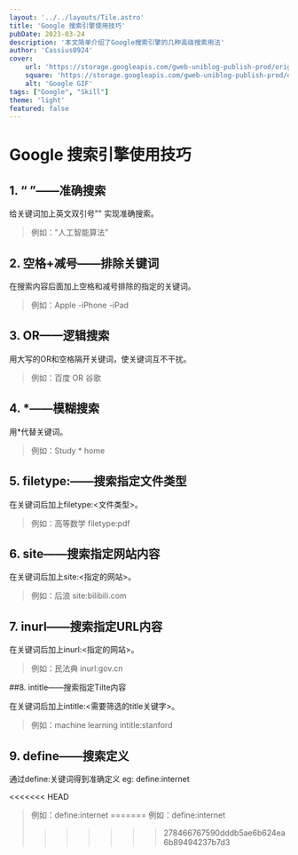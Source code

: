 ```yaml
---
layout: '../../layouts/Tile.astro'
title: 'Google 搜索引擎使用技巧'
pubDate: 2023-03-24
description: '本文简单介绍了Google搜索引擎的几种高级搜索用法'
author: 'Cassius0924'
cover:
    url: 'https://storage.googleapis.com/gweb-uniblog-publish-prod/original_images/New__revised_0312_Keyword_blog-header-animated-final_YCPcPYO.gif'
    square: 'https://storage.googleapis.com/gweb-uniblog-publish-prod/original_images/New__revised_0312_Keyword_blog-header-animated-final_YCPcPYO.gif'
    alt: 'Google GIF'
tags: ["Google", "Skill"]
theme: 'light'
featured: false
---
```


# Google 搜索引擎使用技巧

## 1. “ ”——准确搜索

给关键词加上英文双引号"" 实现准确搜索。

>例如："人工智能算法"



## 2. 空格+减号——排除关键词 

在搜索内容后面加上空格和减号排除的指定的关键词。

> 例如：Apple -iPhone -iPad



## 3. OR——逻辑搜索

用大写的OR和空格隔开关键词，使关键词互不干扰。

> 例如：百度 OR 谷歌



## 4. *——模糊搜索

用*代替关键词。

> 例如：Study * home



## 5. filetype:——搜索指定文件类型

在关键词后加上filetype:<文件类型>。

> 例如：高等数学 filetype:pdf



## 6. site——搜索指定网站内容

在关键词后加上site:<指定的网站>。

> 例如：后浪 site:bilibili.com



## 7. inurl——搜索指定URL内容

在关键词后加上inurl:<指定的网站>。

> 例如：民法典 inurl:gov.cn



##8. intitle——搜索指定Tilte内容

 在关键词后加上intitle:<需要筛选的title关键字>。

> 例如：machine learning intitle:stanford 



## 9. define——搜索定义

通过define:关键词得到准确定义 eg: define:internet

<<<<<<< HEAD
> 例如：define:internet
=======
> 例如：define:internet
>>>>>>> 278466767590dddb5ae6b624ea6b89494237b7d3

